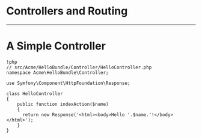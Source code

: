 # Controllers and Routing

---

# A Simple Controller
  
    !php
    // src/Acme/HelloBundle/Controller/HelloController.php
    namespace Acme\HelloBundle\Controller;
    
    use Symfony\Component\HttpFoundation\Response;
    
    class HelloController
    {
        public function indexAction($name)
        {
          return new Response('<html><body>Hello '.$name.'!</body></html>');
        }
    }
    
